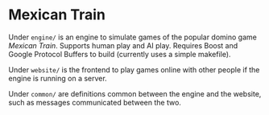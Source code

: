 # Mexican Train

Under `engine/` is an engine to simulate games of the popular domino game *Mexican Train*.
Supports human play and AI play.
Requires Boost and Google Protocol Buffers to build (currently uses a simple makefile).

Under `website/` is the frontend to play games online with other people if the engine is running on a server.

Under `common/` are definitions common between the engine and the website, such as messages communicated between the two.
